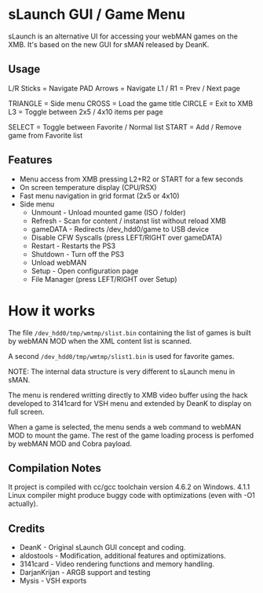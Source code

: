 # sLaunch GUI / Game Menu

sLaunch is an alternative UI for accessing your webMAN games on the XMB.
It's based on the new GUI for sMAN released by DeanK.

## Usage

L/R Sticks = Navigate
PAD Arrows = Navigate
L1 / R1    = Prev / Next page

TRIANGLE   = Side menu
CROSS      = Load the game title
CIRCLE     = Exit to XMB
L3         = Toggle between 2x5 / 4x10 items per page

SELECT     = Toggle between Favorite / Normal list
START      = Add / Remove game from Favorite list

## Features

- Menu access from XMB pressing L2+R2 or START for a few seconds
- On screen temperature display (CPU/RSX)
- Fast menu navigation in grid format (2x5 or 4x10)
- Side menu
  - Unmount - Unload mounted game (ISO / folder)
  - Refresh - Scan for content / instanst list without reload XMB
  - gameDATA - Redirects /dev_hdd0/game to USB device
  - Disable CFW Syscalls (press LEFT/RIGHT over gameDATA)
  - Restart - Restarts the PS3
  - Shutdown - Turn off the PS3
  - Unload webMAN
  - Setup - Open configuration page
  - File Manager (press LEFT/RIGHT over Setup)

# How it works

The file `/dev_hdd0/tmp/wmtmp/slist.bin` containing the list of games
is built by webMAN MOD when the XML content list is scanned.

A second `/dev_hdd0/tmp/wmtmp/slist1.bin` is used for favorite games.

NOTE: The internal data structure is very different to sLaunch menu in sMAN.

The menu is rendered writting directly to XMB video buffer using the hack
developed to 3141card for VSH menu and extended by DeanK to display on full screen.

When a game is selected, the menu sends a web command to webMAN MOD to mount the game.
The rest of the game loading process is perfomed by webMAN MOD and Cobra payload.

## Compilation Notes

It project is compiled with cc/gcc toolchain version 4.6.2 on Windows.
4.1.1 Linux compiler might produce buggy code with optimizations (even with -O1 actually).

## Credits

- DeanK - Original sLaunch GUI concept and coding.
- aldostools - Modification, additional features and optimizations.
- 3141card - Video rendering functions and memory handling.
- DarjanKrijan - ARGB support and testing
- Mysis - VSH exports
